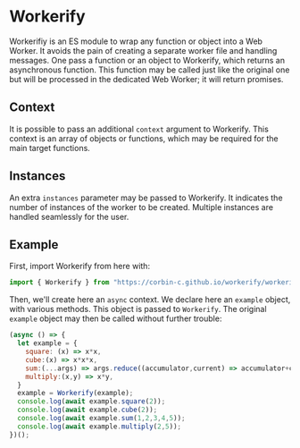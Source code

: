 # Workerify

Workerifiy is an ES module to wrap any function or object into a Web Worker. It
avoids the pain of creating a separate worker file and handling messages. One pass
a function or an object to Workerify, which returns an asynchronous function.
This function may be called just like the original one but will be processed in
the dedicated Web Worker; it will return promises.

## Context

It is possible to pass an additional `context` argument to Workerify. This context
is an array of objects or functions, which may be required for the main target
functions. 

## Instances

An extra `instances` parameter may be passed to Workerify. It indicates the number
of instances of the worker to be created. Multiple instances are handled
seamlessly for the user.

## Example

First, import Workerify from here with:

```javascript
import { Workerify } from "https://corbin-c.github.io/workerify/workerify.js";
```

Then, we'll create here an `async` context. We declare here an `example` object,
with various methods. This object is passed to `Workerify`. The original
`example` object may then be called without further trouble:

```javascript
(async () => {
  let example = {
    square: (x) => x*x,
    cube:(x) => x*x*x,
    sum:(...args) => args.reduce((accumulator,current) => accumulator+current),
    multiply:(x,y) => x*y,
  }
  example = Workerify(example);
  console.log(await example.square(2));
  console.log(await example.cube(2));
  console.log(await example.sum(1,2,3,4,5));
  console.log(await example.multiply(2,5));
})();
```
